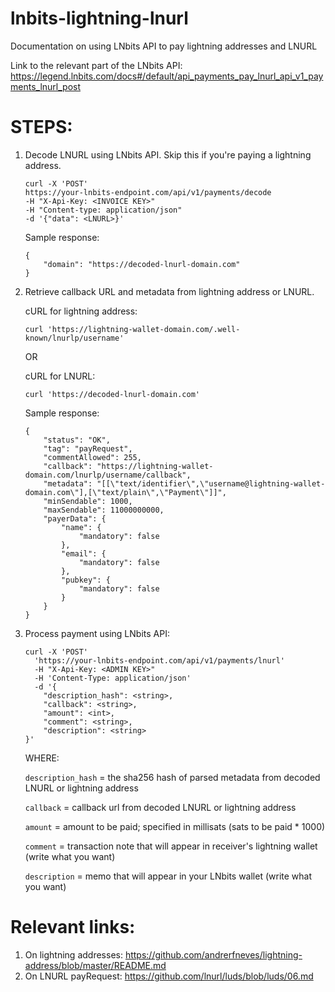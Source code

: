# lnbits-lightning-lnurl
Documentation on using LNbits API to pay lightning addresses and LNURL

Link to the relevant part of the LNbits API: 
https://legend.lnbits.com/docs#/default/api_payments_pay_lnurl_api_v1_payments_lnurl_post



# STEPS:

1. Decode LNURL using LNbits API. Skip this if you're paying a lightning address.


    ```
    curl -X 'POST'
    https://your-lnbits-endpoint.com/api/v1/payments/decode
    -H "X-Api-Key: <INVOICE KEY>"
    -H "Content-type: application/json"
    -d '{"data": <LNURL>}'
    ```
    
    
    Sample response:
    
    ```
    {
        "domain": "https://decoded-lnurl-domain.com"
    }
    ```


2. Retrieve callback URL and metadata from lightning address or LNURL.


    cURL for lightning address:
    
    
    
    ``` curl 'https://lightning-wallet-domain.com/.well-known/lnurlp/username' ```
    
    
    OR
    
    
    cURL for LNURL:
    
    
    ``` curl 'https://decoded-lnurl-domain.com' ```
    
    
    Sample response:
    
    ```
    {
        "status": "OK",
        "tag": "payRequest",
        "commentAllowed": 255,
        "callback": "https://lightning-wallet-domain.com/lnurlp/username/callback",
        "metadata": "[[\"text/identifier\",\"username@lightning-wallet-domain.com\"],[\"text/plain\",\"Payment\"]]",
        "minSendable": 1000,
        "maxSendable": 11000000000,
        "payerData": {
            "name": {
                "mandatory": false
            },
            "email": {
                "mandatory": false
            },
            "pubkey": {
                "mandatory": false
            }
        }
    }
    ```



3. Process payment using LNbits API:


    ```
    curl -X 'POST' 
      'https://your-lnbits-endpoint.com/api/v1/payments/lnurl'
      -H "X-Api-Key: <ADMIN KEY>"
      -H 'Content-Type: application/json' 
      -d '{
        "description_hash": <string>,
        "callback": <string>,
        "amount": <int>,
        "comment": <string>,
        "description": <string>
    }'
    ```
    
    
    WHERE:
    
    `description_hash` = the sha256 hash of parsed metadata from decoded LNURL or lightning address  
    
    `callback` = callback url from decoded LNURL or lightning address  
    
    `amount` = amount to be paid; specified in millisats (sats to be paid * 1000)  
    
    `comment` = transaction note that will appear in receiver's lightning wallet (write what you want)  
    
    `description` = memo that will appear in your LNbits wallet (write what you want)  




# Relevant links:

1. On lightning addresses: https://github.com/andrerfneves/lightning-address/blob/master/README.md
2. On LNURL payRequest: https://github.com/lnurl/luds/blob/luds/06.md
